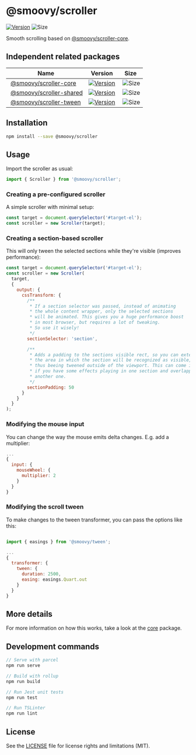 # @smoovy/scroller
[![Version](https://flat.badgen.net/npm/v/@smoovy/scroller)](https://www.npmjs.com/package/@smoovy/scroller) ![Size](https://flat.badgen.net/bundlephobia/minzip/@smoovy/scroller)

Smooth scrolling based on [@smoovy/scroller-core](../scroller-core).

## Independent related packages
| Name| Version | Size |
| --- | --- | --- |
| [@smoovy/scroller-core](../scroller-core) | [![Version](https://flat.badgen.net/npm/v/@smoovy/scroller-core)](https://www.npmjs.com/package/@smoovy/scroller-core) | ![Size](https://flat.badgen.net/bundlephobia/minzip/@smoovy/scroller-core) |
| [@smoovy/scroller-shared](../scroller-shared) | [![Version](https://flat.badgen.net/npm/v/@smoovy/scroller-shared)](https://www.npmjs.com/package/@smoovy/scroller-shared) | ![Size](https://flat.badgen.net/bundlephobia/minzip/@smoovy/scroller-shared) |
| [@smoovy/scroller-tween](../scroller-tween) | [![Version](https://flat.badgen.net/npm/v/@smoovy/scroller-tween)](https://www.npmjs.com/package/@smoovy/scroller-tween) | ![Size](https://flat.badgen.net/bundlephobia/minzip/@smoovy/scroller-tween) |

## Installation
```sh
npm install --save @smoovy/scroller
```

## Usage
Import the scroller as usual:
```js
import { Scroller } from '@smoovy/scroller';
```

### Creating a pre-configured scroller
A simple scroller with minimal setup:

```js
const target = document.querySelector('#target-el');
const scroller = new Scroller(target);
```

### Creating a section-based scroller
This will only tween the selected sections while they're visible (improves performance):

```js
const target = document.querySelector('#target-el');
const scroller = new Scroller(
  target,
  {
    output: {
      cssTransform: {
        /**
         * If a section selector was passed, instead of animating
         * the whole content wrapper, only the selected sections
         * will be animated. This gives you a huge performance boost
         * in most browser, but requires a lot of tweaking.
         * So use it wisely!
         */
        sectionSelector: 'section',

        /**
         * Adds a padding to the sections visible rect, so you can extend
         * the area in which the section will be recognized as visible,
         * thus beeing tweened outside of the viewport. This can come in handy
         * if you have some effects playing in one section and overlapping into
         * another one.
         */
        sectionPadding: 50
      }
    }
  }
);
```

### Modifying the mouse input
You can change the way the mouse emits delta changes. E.g. add a multiplier:
```js
...
{
  input: {
    mouseWheel: {
      multiplier: 2
    }
  }
}
```

### Modifying the scroll tween
To make changes to the tween transformer, you can pass the options like this:
```js

import { easings } from '@smoovy/tween';

...
{
  transformer: {
    tween: {
      duration: 2500,
      easing: easings.Quart.out
    }
  }
}
```

## More details
For more information on how this works, take a look at the [core](../scroller-core) package.

## Development commands
```js
// Serve with parcel
npm run serve

// Build with rollup
npm run build

// Run Jest unit tests
npm run test

// Run TSLinter
npm run lint
```

## License
See the [LICENSE](../../LICENSE) file for license rights and limitations (MIT).
